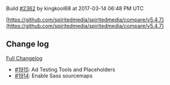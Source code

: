 Build [#2362](https://circleci.com/gh/spiritedmedia/spiritedmedia/2362) by kingkool68 at 2017-03-14 06:48 PM UTC

[https://github.com/spiritedmedia/spiritedmedia/compare/v5.4.7](https://github.com/spiritedmedia/spiritedmedia/compare/v5.4.7)
## Change log
[Full Changelog](https://github.com/spiritedmedia/spiritedmedia/compare/v5.4.6...v5.4.7)

 - [#1915](https://github.com/spiritedmedia/spiritedmedia/pull/1915): Ad Testing Tools and Placeholders
 - [#1914](https://github.com/spiritedmedia/spiritedmedia/pull/1914): Enable Sass sourcemaps
